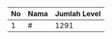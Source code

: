 | No | Nama            | Jumlah Level |
|----|-----------------|--------------|
| 1  | #    |    1291        |
